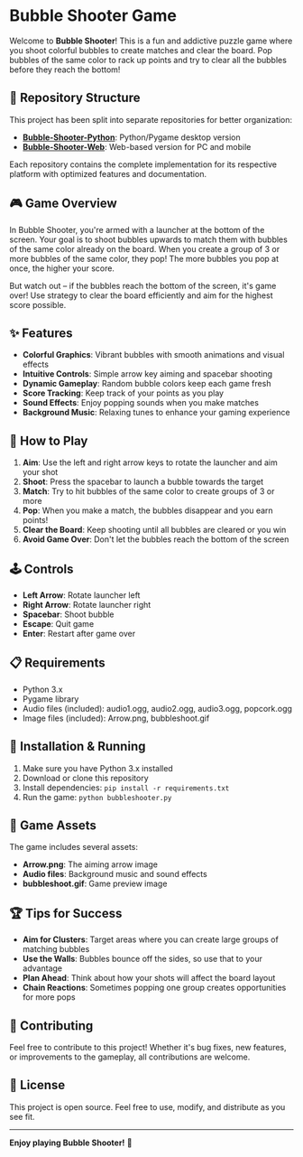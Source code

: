 # Bubble Shooter Game

Welcome to **Bubble Shooter**! This is a fun and addictive puzzle game where you shoot colorful bubbles to create matches and clear the board. Pop bubbles of the same color to rack up points and try to clear all the bubbles before they reach the bottom!

## 📂 Repository Structure

This project has been split into separate repositories for better organization:

- **[Bubble-Shooter-Python](https://github.com/KrishanYadav333/Bubble-Shooter-Python)**: Python/Pygame desktop version
- **[Bubble-Shooter-Web](https://github.com/KrishanYadav333/Bubble-Shooter-Web)**: Web-based version for PC and mobile

Each repository contains the complete implementation for its respective platform with optimized features and documentation.

## 🎮 Game Overview

In Bubble Shooter, you're armed with a launcher at the bottom of the screen. Your goal is to shoot bubbles upwards to match them with bubbles of the same color already on the board. When you create a group of 3 or more bubbles of the same color, they pop! The more bubbles you pop at once, the higher your score.

But watch out – if the bubbles reach the bottom of the screen, it's game over! Use strategy to clear the board efficiently and aim for the highest score possible.

## ✨ Features

- **Colorful Graphics**: Vibrant bubbles with smooth animations and visual effects
- **Intuitive Controls**: Simple arrow key aiming and spacebar shooting
- **Dynamic Gameplay**: Random bubble colors keep each game fresh
- **Score Tracking**: Keep track of your points as you play
- **Sound Effects**: Enjoy popping sounds when you make matches
- **Background Music**: Relaxing tunes to enhance your gaming experience

## 🎯 How to Play

1. **Aim**: Use the left and right arrow keys to rotate the launcher and aim your shot
2. **Shoot**: Press the spacebar to launch a bubble towards the target
3. **Match**: Try to hit bubbles of the same color to create groups of 3 or more
4. **Pop**: When you make a match, the bubbles disappear and you earn points!
5. **Clear the Board**: Keep shooting until all bubbles are cleared or you win
6. **Avoid Game Over**: Don't let the bubbles reach the bottom of the screen

## 🕹️ Controls

- **Left Arrow**: Rotate launcher left
- **Right Arrow**: Rotate launcher right
- **Spacebar**: Shoot bubble
- **Escape**: Quit game
- **Enter**: Restart after game over

## 📋 Requirements

- Python 3.x
- Pygame library
- Audio files (included): audio1.ogg, audio2.ogg, audio3.ogg, popcork.ogg
- Image files (included): Arrow.png, bubbleshoot.gif

## 🚀 Installation & Running

1. Make sure you have Python 3.x installed
2. Download or clone this repository
3. Install dependencies: `pip install -r requirements.txt`
4. Run the game: `python bubbleshooter.py`

## 🎨 Game Assets

The game includes several assets:
- **Arrow.png**: The aiming arrow image
- **Audio files**: Background music and sound effects
- **bubbleshoot.gif**: Game preview image

## 🏆 Tips for Success

- **Aim for Clusters**: Target areas where you can create large groups of matching bubbles
- **Use the Walls**: Bubbles bounce off the sides, so use that to your advantage
- **Plan Ahead**: Think about how your shots will affect the board layout
- **Chain Reactions**: Sometimes popping one group creates opportunities for more pops

## 🤝 Contributing

Feel free to contribute to this project! Whether it's bug fixes, new features, or improvements to the gameplay, all contributions are welcome.

## 📄 License

This project is open source. Feel free to use, modify, and distribute as you see fit.

---

**Enjoy playing Bubble Shooter!** 🎈
